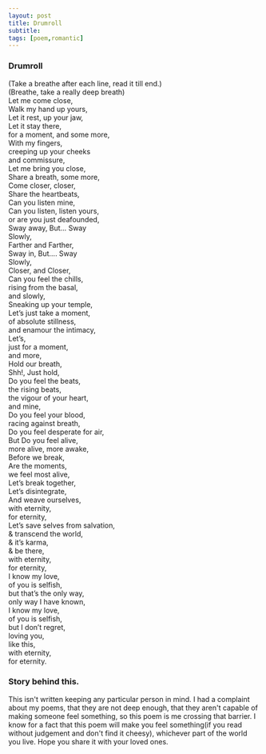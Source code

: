 ```yaml
---
layout: post
title: Drumroll
subtitle: 
tags: [poem,romantic]
---
```


### Drumroll
(Take a breathe after each line, read it till end.)  
(Breathe, take a really deep breath)  
Let me come close,  
Walk my hand up yours,  
Let it rest, up your jaw,  
Let it stay there,  
for a moment, and some more,  
With my fingers,  
creeping up your cheeks  
and commissure,  
Let me bring you close,  
Share a breath, some more,  
Come closer, closer,  
Share the heartbeats,  
Can you listen mine,  
Can you listen, listen yours,  
or are you just deafounded,  
Sway away, But… Sway  
Slowly,  
Farther and Farther,  
Sway in, But…. Sway  
Slowly,  
Closer, and Closer,  
Can you feel the chills,  
rising from the basal,  
and slowly,  
Sneaking up your temple,  
Let’s just take a moment,  
of absolute stillness,  
and enamour the intimacy,  
Let’s,  
just for a moment,  
and more,  
Hold our breath,  
Shh!, Just hold,  
Do you feel the beats,  
the rising beats,  
the vigour of your heart,  
and mine,  
Do you feel your blood,  
racing against breath,  
Do you feel desperate for air,  
But Do you feel alive,  
more alive, more awake,  
Before we break,  
Are the moments,  
we feel most alive,  
Let’s break together,  
Let’s disintegrate,  
And weave ourselves,  
with eternity,  
for eternity,  
Let’s save selves from salvation,  
& transcend the world,  
& it’s karma,  
& be there,  
with eternity,  
for eternity,  
I know my love,  
of you is selfish,  
but that’s the only way,  
only way I have known,  
I know my love,  
of you is selfish,  
but I don’t regret,  
loving you,  
like this,  
with eternity,  
for eternity.  

### Story behind this.
This isn't written keeping any particular person in mind. I had a complaint about my poems, that they are not deep enough, that they aren't capable of making someone feel something, so this poem is me crossing that barrier. I know for a fact that this poem will make you feel something(if you read without judgement and don't find it cheesy), whichever part of the world you live. Hope you share it with your loved ones.
